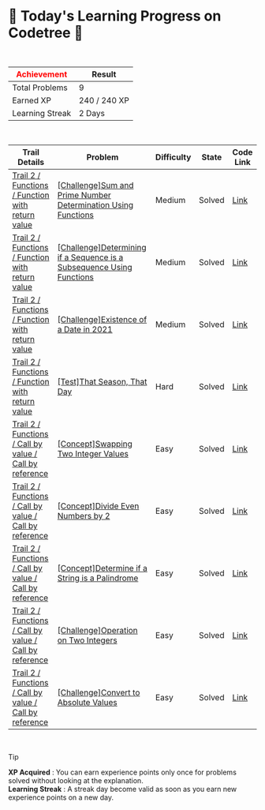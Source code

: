# 🌲 Today's Learning Progress on Codetree 🌲

<br />

| <span style="color:red;display:block;text-align:center;"> **Achievement**</span> | Result |
|---|---|
|Total Problems| 9 |
| Earned XP | 240 / 240 XP |
| Learning Streak | 2 Days |

<br />

|Trail Details|Problem|Difficulty|State|Code Link|
|---|---|---|---|---|
|[Trail 2 / Functions / Function with return value](https://www.codetree.ai/trail-info/novice-mid/)|[[Challenge]Sum and Prime Number Determination Using Functions](https://www.codetree.ai/trails/complete/curated-cards/challenge-use-functions-to-determine-sums-and-decimals/)|Medium|Solved|[Link](https://github.com/linuschoudhury/codetree/blob/main/250209/%ED%95%A8%EC%88%98%EB%A5%BC%20%EC%9D%B4%EC%9A%A9%ED%95%9C%20%ED%95%A9%EA%B3%BC%20%EC%86%8C%EC%88%98%20%ED%8C%90%EB%B3%84/use-functions-to-determine-sums-and-decimals.py)|
|[Trail 2 / Functions / Function with return value](https://www.codetree.ai/trail-info/novice-mid/)|[[Challenge]Determining if a Sequence is a Subsequence Using Functions](https://www.codetree.ai/trails/complete/curated-cards/challenge-to-determine-whether-a-continuous-subsequence-is-made-using-a-function/)|Medium|Solved|[Link](https://github.com/linuschoudhury/codetree/blob/main/250209/%ED%95%A8%EC%88%98%EB%A5%BC%20%EC%9D%B4%EC%9A%A9%ED%95%9C%20%EC%97%B0%EC%86%8D%EB%B6%80%EB%B6%84%EC%88%98%EC%97%B4%20%EC%97%AC%EB%B6%80%20%ED%8C%90%EB%8B%A8%ED%95%98%EA%B8%B0/to-determine-whether-a-continuous-subsequence-is-made-using-a-function.py)|
|[Trail 2 / Functions / Function with return value](https://www.codetree.ai/trail-info/novice-mid/)|[[Challenge]Existence of a Date in 2021](https://www.codetree.ai/trails/complete/curated-cards/challenge-with-or-without-2021/)|Medium|Solved|[Link](https://github.com/linuschoudhury/codetree/blob/main/250209/2021%EB%85%84%20%EB%82%A0%EC%A7%9C%EC%9D%98%20%EC%9C%A0%EB%AC%B4/with-or-without-2021.py)|
|[Trail 2 / Functions / Function with return value](https://www.codetree.ai/trail-info/novice-mid/)|[[Test]That Season, That Day](https://www.codetree.ai/trails/complete/curated-cards/test-that-season-that-day/)|Hard|Solved|[Link](https://github.com/linuschoudhury/codetree/blob/main/250209/%EA%B7%B8%20%EA%B3%84%EC%A0%88%2C%20%EA%B7%B8%20%EB%82%A0/that-season-that-day.py)|
|[Trail 2 / Functions / Call by value / Call by reference](https://www.codetree.ai/trail-info/novice-mid/)|[[Concept]Swapping Two Integer Values](https://www.codetree.ai/trails/complete/curated-cards/intro-to-exchange-two-integer-values/)|Easy|Solved|[Link](https://github.com/linuschoudhury/codetree/blob/main/250209/%EB%91%90%20%EC%A0%95%EC%88%98%20%EA%B0%92%20%EA%B5%90%ED%99%98%ED%95%98%EA%B8%B0/to-exchange-two-integer-values.py)|
|[Trail 2 / Functions / Call by value / Call by reference](https://www.codetree.ai/trail-info/novice-mid/)|[[Concept]Divide Even Numbers by 2](https://www.codetree.ai/trails/complete/curated-cards/intro-divide-even-numbers-by-2/)|Easy|Solved|[Link](https://github.com/linuschoudhury/codetree/blob/main/250209/%EC%A7%9D%EC%88%98%EB%A7%8C%202%EB%A1%9C%20%EB%82%98%EB%88%84%EA%B8%B0/divide-even-numbers-by-2.py)|
|[Trail 2 / Functions / Call by value / Call by reference](https://www.codetree.ai/trail-info/novice-mid/)|[[Concept]Determine if a String is a Palindrome](https://www.codetree.ai/trails/complete/curated-cards/intro-determine-whether-palindrome-is-present/)|Easy|Solved|[Link](https://github.com/linuschoudhury/codetree/blob/main/250209/palindrome%20%EC%97%AC%EB%B6%80%20%ED%8C%90%EB%8B%A8%ED%95%98%EA%B8%B0/determine-whether-palindrome-is-present.py)|
|[Trail 2 / Functions / Call by value / Call by reference](https://www.codetree.ai/trail-info/novice-mid/)|[[Challenge]Operation on Two Integers](https://www.codetree.ai/trails/complete/curated-cards/challenge-operational-values-for-two-integers/)|Easy|Solved|[Link](https://github.com/linuschoudhury/codetree/blob/main/250209/%EB%91%90%20%EC%A0%95%EC%88%98%EC%97%90%20%EB%8C%80%ED%95%9C%20%EC%97%B0%EC%82%B0%EA%B0%92/operational-values-for-two-integers.py)|
|[Trail 2 / Functions / Call by value / Call by reference](https://www.codetree.ai/trail-info/novice-mid/)|[[Challenge]Convert to Absolute Values](https://www.codetree.ai/trails/complete/curated-cards/challenge-find-the-absolute-value/)|Easy|Solved|[Link](https://github.com/linuschoudhury/codetree/blob/main/250209/%EC%A0%88%EB%8C%93%EA%B0%92%EC%9C%BC%EB%A1%9C%20%EB%B3%80%EA%B2%BD/find-the-absolute-value.py)|


<br />

> [!TIP]
> **XP Acquired** : You can earn experience points only once for problems solved without looking at the explanation.  
> **Learning Streak** : A streak day become valid as soon as you earn new experience points on a new day.

